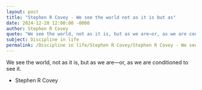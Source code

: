 ```yaml
---
layout: post
title: "Stephen R Covey - We see the world not as it is but as"
date: 2024-12-28 12:00:00 -0000
author: Stephen R Covey
quote: "We see the world, not as it is, but as we are—or, as we are conditioned to see it."
subject: Discipline in life
permalink: /Discipline in life/Stephen R Covey/Stephen R Covey - We see the world not as it is but as
---
```


We see the world, not as it is, but as we are—or, as we are conditioned to see it.

- Stephen R Covey
